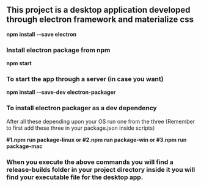 ## This project is a desktop application developed through electron framework and materialize css

**npm install --save electron**
### Install electron package from npm

**npm start**
### To start the app through a server (in case you want)

**npm install --save-dev electron-packager**
### To install electron packager as a dev dependency

After all these depending upon your OS run one from the three 
(Remember to first add these three in your package.json inside scripts)

**#1.npm run package-linux
or
#2.npm run package-win
or
#3.npm run package-mac**

### When you execute the above commands you will find a release-builds folder in your project directory inside it you will find your executable file for the desktop app.
